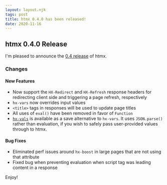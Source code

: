 ```yaml
---
layout: layout.njk
tags: post
title: htmx 0.4.0 has been released!
date: 2020-11-16
---
```


## htmx 0.4.0 Release

I'm pleased to announce the [0.4 release](https://unpkg.com/browse/htmx.org@0.4.0/) of htmx.

### Changes

#### New Features

* Now support the `HX-Redirect` and `HX-Refresh` response headers for redirecting client side and triggering a page refresh, respectively
* `hx-vars` now overrides input values
* `<title>` tags in responses will be used to update page titles
* All uses of `eval()` have been removed in favor of `Function`
* [`hx-vals`](https://htmx.org/attributes/hx-vals) is available as a save alternative to `hx-vars`.  It uses `JSON.parse()` rather than evaluation, if you wish to safely pass user-provided values through to htmx.

#### Bug Fixes

* Eliminated perf issues around `hx-boost` in large pages that are not using that attribute
* Fixed bug when preventing evaluation when script tag was leading content in a response

Enjoy!
